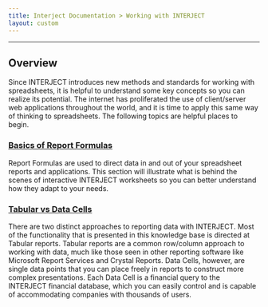 ```yaml
---
title: Interject Documentation > Working with INTERJECT
layout: custom
---
```

* * *

##  **Overview**

  


Since INTERJECT introduces new methods and standards for working with spreadsheets, it is helpful to understand some key concepts so you can realize its potential. The internet has proliferated the use of client/server web applications throughout the world, and it is time to apply this same way of thinking to spreadsheets. The following topics are helpful places to begin. 

###  [ Basics of Report Formulas ](https://interject.atlassian.net/wiki/display/ID/Basics+of+Report+Formulas)

Report Formulas are used to direct data in and out of your spreadsheet reports and applications. This section will illustrate what is behind the scenes of interactive INTERJECT worksheets so you can better understand how they adapt to your needs. 

###  [ Tabular vs Data Cells ](https://interject.atlassian.net/wiki/display/ID/Data+Lists+vs+Data+Cells)

There are two distinct approaches to reporting data with INTERJECT. Most of the functionality that is presented in this knowledge base is directed at Tabular reports. Tabular reports are a common row/column approach to working with data, much like those seen in other reporting software like Microsoft Report Services and Crystal Reports. Data Cells, however, are single data points that you can place freely in reports to construct more complex presentations. Each Data Cell is a financial query to the INTERJECT financial database, which you can easily control and is capable of accommodating companies with thousands of users. 

  

